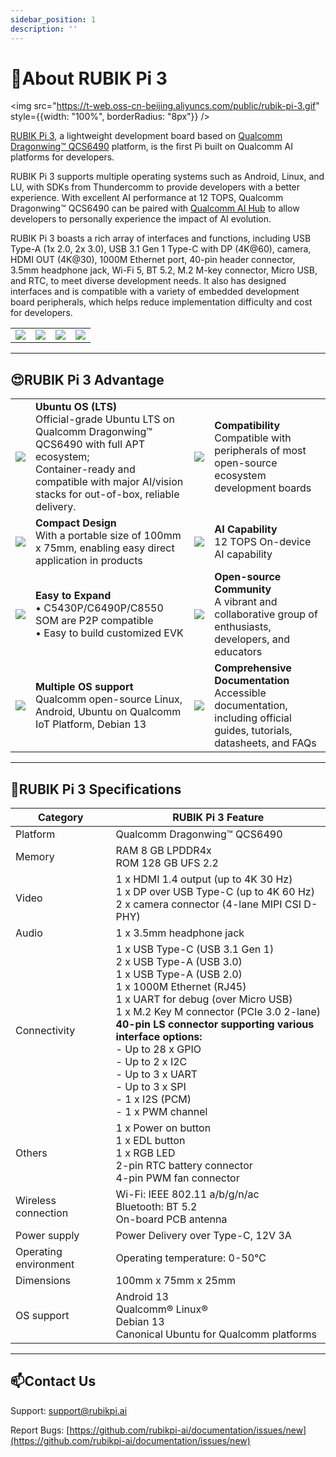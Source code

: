 ```yaml
---
sidebar_position: 1
description: ''
---
```

# 🚀About RUBIK Pi 3

<!-- ## **🔖Shortcuts**

[Website](https://www.rubikpi.ai/) | [Purchase](https://www.thundercomm.com/zh/product/rubik-pi/) | [RUBIK Pi Community](https://community.rubikpi.ai) | [RUBIK Pi 3 Advantage](#rubik-pi-3-advantage) |  [RUBIK Pi 3 Specifications](#rubik-pi-3-specifications) | [FAQ](https://rubikpi.ai/faq/) | [Contact Us](#contact-us) -->

<img src="https://t-web.oss-cn-beijing.aliyuncs.com/public/rubik-pi-3.gif" style={{width: "100%", borderRadius: "8px"}} />


[RUBIK Pi 3](https://www.thundercomm.com/product/rubik-pi/), a lightweight development board based on [Qualcomm Dragonwing™ QCS6490](https://www.qualcomm.com/products/internet-of-things/industrial/building-enterprise/qcs6490) platform, is the first Pi built on Qualcomm AI platforms for developers.

RUBIK Pi 3 supports multiple operating systems such as Android, Linux, and LU, with SDKs from Thundercomm to provide developers with a better experience. With excellent AI performance at 12 TOPS, Qualcomm Dragonwing™ QCS6490 can be paired with [Qualcomm AI Hub](https://aihub.qualcomm.com/) to allow developers to personally experience the impact of AI evolution.

RUBIK Pi 3 boasts a rich array of interfaces and functions, including USB Type-A (1x 2.0, 2x 3.0), USB 3.1 Gen 1 Type-C with DP (4K@60), camera, HDMI OUT (4K@30), 1000M Ethernet port, 40-pin header connector, 3.5mm headphone jack, Wi-Fi 5, BT 5.2, M.2 M-key connector, Micro USB, and RTC, to meet diverse development needs. It also has designed interfaces and is compatible with a variety of embedded development board peripherals, which helps reduce implementation difficulty and cost for developers.

<table style={{tableLayout: 'fixed', width: '100%', margin: '16px 0'}}>
	<colgroup>
		<col style={{width: '25%'}} />
		<col style={{width: '25%'}} />
		<col style={{width: '25%'}} />
		<col style={{width: '25%'}} />
	</colgroup>
	<tbody>
		<tr>
			<td style={{padding: 4}}><img src="https://www.thundercomm.com/wp-content/uploads/2024/09/rubik-pi-1-1.jpg" style={{width: '100%', borderRadius: 6}} /></td>
			<td style={{padding: 4}}><img src="https://www.thundercomm.com/wp-content/uploads/2024/09/rubik-pi-2-1.jpg" style={{width: '100%', borderRadius: 6}} /></td>
			<td style={{padding: 4}}><img src="https://www.thundercomm.com/wp-content/uploads/2024/09/rubik-pi-3-5.jpg" style={{width: '100%', borderRadius: 6}} /></td>
			<td style={{padding: 4}}><img src="https://www.thundercomm.com/wp-content/uploads/2024/09/rubik-pi-4-1.jpg" style={{width: '100%', borderRadius: 6}} /></td>
		</tr>
	</tbody>
</table>

---

## 😍RUBIK Pi 3 Advantage

<table style={{tableLayout: 'fixed', width: '100%', margin: '16px 0'}}>
	<colgroup>
		<col style={{width: '100px'}} />
		<col style={{width: 'calc(50% - 100px)'}} />
		<col style={{width: '100px'}} />
		<col style={{width: 'calc(50% - 100px)'}} />
	</colgroup>
	<tbody>
		<tr>
			<td style={{textAlign:'center', padding: 8}}><img src="https://www.thundercomm.com/wp-content/uploads/2024/09/ubuntu-os.png" style={{maxWidth: '100%', borderRadius: 6}} /></td>
			<td style={{padding: 8, verticalAlign: 'top'}}><strong>Ubuntu OS (LTS)</strong> <br />Official-grade Ubuntu LTS on Qualcomm Dragonwing™ QCS6490 with full APT ecosystem;<br />Container-ready and compatible with major AI/vision stacks for out-of-box, reliable delivery.</td>
			<td style={{textAlign:'center', padding: 8}}><img src="https://www.thundercomm.com/wp-content/uploads/2024/09/Compatibility-2.png" style={{maxWidth: '100%', borderRadius: 6}} /></td>
			<td style={{padding: 8, verticalAlign: 'top'}}><strong>Compatibility</strong> <br />Compatible with peripherals of most open-source ecosystem development boards</td>
		</tr>
		<tr>
			<td style={{textAlign:'center', padding: 8}}><img src="https://www.thundercomm.com/wp-content/uploads/2024/09/Compact-2.png" style={{maxWidth: '100%', borderRadius: 6}} /></td>
			<td style={{padding: 8, verticalAlign: 'top'}}><strong>Compact Design</strong><br />With a portable size of 100mm x 75mm, enabling easy direct application in products</td>
			<td style={{textAlign:'center', padding: 8}}><img src="https://www.thundercomm.com/wp-content/uploads/2024/09/ai-2.png" style={{maxWidth: '100%', borderRadius: 6}} /></td>
			<td style={{padding: 8, verticalAlign: 'top'}}><strong>AI Capability</strong><br />12 TOPS On-device AI capability</td>
		</tr>
		<tr>
			<td style={{textAlign:'center', padding: 8}}><img src="https://www.thundercomm.com/wp-content/uploads/2024/09/Expand-2.png" style={{maxWidth: '100%', borderRadius: 6}} /></td>
			<td style={{padding: 8, verticalAlign: 'top'}}><strong>Easy to Expand</strong> <br />• C5430P/C6490P/C8550 SOM are P2P compatible<br />• Easy to build customized EVK</td>
			<td style={{textAlign:'center', padding: 8}}><img src="https://www.thundercomm.com/wp-content/uploads/2024/09/Community-1.png" style={{maxWidth: '100%', borderRadius: 6}} /></td>
			<td style={{padding: 8, verticalAlign: 'top'}}><strong>Open-source Community</strong><br />A vibrant and collaborative group of enthusiasts, developers, and educators</td>
		</tr>
		<tr>
			<td style={{textAlign:'center', padding: 8}}><img src="https://www.thundercomm.com/wp-content/uploads/2024/09/Multiple-OS-support-1.png" style={{maxWidth: '100%', borderRadius: 6}} /></td>
			<td style={{padding: 8, verticalAlign: 'top'}}><strong>Multiple OS support</strong><br />Qualcomm open-source Linux, Android, Ubuntu on Qualcomm IoT Platform, Debian 13</td>
			<td style={{textAlign:'center', padding: 8}}><img src="https://www.thundercomm.com/wp-content/uploads/2024/09/folder-1.png" style={{maxWidth: '100%', borderRadius: 6}} /></td>
			<td style={{padding: 8, verticalAlign: 'top'}}><strong>Comprehensive Documentation</strong><br />Accessible documentation, including official guides, tutorials, datasheets, and FAQs</td>
		</tr>
	</tbody>
</table>

---

## 📒RUBIK Pi 3 Specifications


<table style={{tableLayout: 'fixed', width: '100%', margin: '16px 0'}}>
	<colgroup>
		<col style={{width: '22%'}} />
		<col style={{width: '78%'}} />
	</colgroup>
	<thead>
		<tr>
			<th style={{textAlign:'left', padding: '8px 10px'}}>Category</th>
			<th style={{textAlign:'left', padding: '8px 10px'}}>RUBIK Pi 3 Feature</th>
		</tr>
	</thead>
	<tbody>
		<tr><td style={{verticalAlign:'top', padding:'6px 10px'}}>Platform</td><td style={{verticalAlign:'top', padding:'6px 10px'}}>Qualcomm Dragonwing™ QCS6490</td></tr>
		<tr><td style={{verticalAlign:'top', padding:'6px 10px'}}>Memory</td><td style={{verticalAlign:'top', padding:'6px 10px'}}>RAM 8 GB LPDDR4x<br />ROM 128 GB UFS 2.2</td></tr>
		<tr><td style={{verticalAlign:'top', padding:'6px 10px'}}>Video</td><td style={{verticalAlign:'top', padding:'6px 10px'}}>1 x HDMI 1.4 output (up to 4K 30 Hz)<br />1 x DP over USB Type-C (up to 4K 60 Hz)<br />2 x camera connector (4-lane MIPI CSI D-PHY)</td></tr>
		<tr><td style={{verticalAlign:'top', padding:'6px 10px'}}>Audio</td><td style={{verticalAlign:'top', padding:'6px 10px'}}>1 x 3.5mm headphone jack</td></tr>
		<tr><td style={{verticalAlign:'top', padding:'6px 10px'}}>Connectivity</td><td style={{verticalAlign:'top', padding:'6px 10px'}}>1 x USB Type-C (USB 3.1 Gen 1)<br />2 x USB Type-A (USB 3.0)<br />1 x USB Type-A (USB 2.0)<br />1 x 1000M Ethernet (RJ45)<br />1 x UART for debug (over Micro USB)<br />1 x M.2 Key M connector (PCIe 3.0 2-lane)<br /><strong>40-pin LS connector supporting various interface options:</strong> <br />- Up to 28 x GPIO<br />- Up to 2 x I2C <br />- Up to 3 x UART<br />- Up to 3 x SPI <br />- 1 x I2S (PCM)<br />- 1 x PWM channel</td></tr>
		<tr><td style={{verticalAlign:'top', padding:'6px 10px'}}>Others</td><td style={{verticalAlign:'top', padding:'6px 10px'}}>1 x Power on button<br />1 x EDL button<br />1 x RGB LED <br />2-pin RTC battery connector <br />4-pin PWM fan connector</td></tr>
		<tr><td style={{verticalAlign:'top', padding:'6px 10px'}}>Wireless connection</td><td style={{verticalAlign:'top', padding:'6px 10px'}}>Wi-Fi: IEEE 802.11 a/b/g/n/ac<br />Bluetooth: BT 5.2<br />On-board PCB antenna</td></tr>
		<tr><td style={{verticalAlign:'top', padding:'6px 10px'}}>Power supply</td><td style={{verticalAlign:'top', padding:'6px 10px'}}>Power Delivery over Type-C, 12V 3A</td></tr>
		<tr><td style={{verticalAlign:'top', padding:'6px 10px'}}>Operating environment</td><td style={{verticalAlign:'top', padding:'6px 10px'}}>Operating temperature: 0-50℃</td></tr>
		<tr><td style={{verticalAlign:'top', padding:'6px 10px'}}>Dimensions</td><td style={{verticalAlign:'top', padding:'6px 10px'}}>100mm x 75mm x 25mm</td></tr>
		<tr><td style={{verticalAlign:'top', padding:'6px 10px'}}>OS support</td><td style={{verticalAlign:'top', padding:'6px 10px'}}>Android 13<br />Qualcomm® Linux®<br />Debian 13<br />Canonical Ubuntu for Qualcomm platforms</td></tr>
	</tbody>
</table>


---

## 📫Contact Us

Support: [support@rubikpi.ai](mailto:support@rubikpi.ai)

Report Bugs: [https://github.com/rubikpi-ai/documentation/issues/new](https://github.com/rubikpi-ai/documentation/issues/new)
